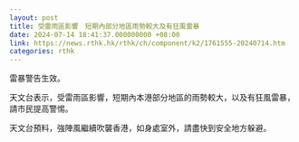 ```yaml
---
layout: post
title: 受雷雨區影響　短期內部分地區雨勢較大及有狂風雷暴
date: 2024-07-14 18:41:37.000000000 +08:00
link: https://news.rthk.hk/rthk/ch/component/k2/1761555-20240714.htm
categories: rthk
---
```


雷暴警告生效。

天文台表示，受雷雨區影響，短期內本港部分地區的雨勢較大，以及有狂風雷暴，請市民提高警惕。

天文台預料，強陣風繼續吹襲香港，如身處室外，請盡快到安全地方躲避。
